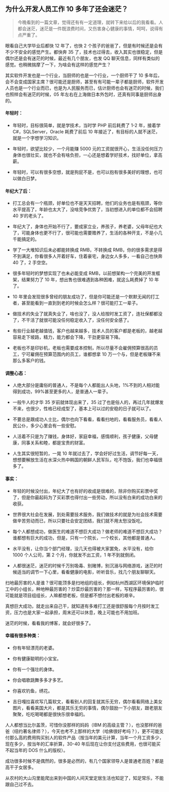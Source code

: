 ## 为什么开发人员工作 10 多年了还会迷茫？

> 今晚看到的一篇文章，觉得还有有一定道理，就转下来给以后的我看看。人都会迷茫，迷茫是一件既浪费时间，又伤害身心健康的事情，呵呵，说得有点严重了。

眼看自己大学毕业后都快 12 年了，也快 2 个孩子的爸爸了，但是有时候还是会有不少不安全的感觉产生。都快奔 35 了，技术也过得去，收入其实也很稳定，但是偶尔还是会有迷茫的时候，最近有几个朋友，也发 QQ 聊天信息，同样有类似的感觉。也稍微揣摩了一下，为啥会有这样的感觉产生？

其实软件开发也是一个行业，当厨师的也是一个行业，一个厨师干了 10 多年后，会不会变成国家主席？很可能还是厨师，甚至有有可能一辈子都是厨师，软件开发人员也是一个行业而已，也是为人民服务而已，估计厨师也会有迷茫的时候，我们也照样会有迷茫的时候，05 年左右在上海做日本外包时，还真有同事是厨师出身的。

#### 年轻时：

- 年轻时，目标很简单，就是学技术，当时学 PHP 前后耗费了 1-2 年，接着学 C#，SQLServer，Oracle 耗费了前后 10 年接近了，有目标的人就不迷茫，就是一个字想学习知识。

- 年轻时，欲望比较少，一个月能赚 5000 元的工资就很开心，生活没任何压力身体也很壮实，就也不会有啥负担，一心还是想着学好技术，找好单位，拿高薪。

- 年轻时，可以有很多空想，就是狗屁不是，也可以抱有很多美好的理想，也可以做白日梦。

#### 年纪大了后：

- 打工总会有一个瓶颈，好单位也不是天天招聘，他们的业务也是有瓶颈，等你水平提高了，年龄也太大了，没啥竞争优势了，当初想进入的单位都不会招聘 40 岁的老头了。

- 年纪大了，身体也开始不行了，要成家立业，养孩子，养老婆，父母年纪也大了，可能身体也更不行了，很可能也需要赡养了，生活的各种开支，不是小几千能搞定的。

- 学了一大堆知识后未必都能转换成 RMB，不转换成 RMB，你的很多需求是得不到满足，你看很多人开着好车，住着豪宅，身边女人多多，一看自己也快奔 40 了，2 手空空。

- 很多年轻时的梦想实现了也未必能变成 RMB，以前想架构一个完美的开发框架，结果努力了 10 年，想出售也很难遇到各种困难，就这么耗费掉了 10 年了。

- 10 年里会发现很多曾经的朋友成功了，但是你可能还是一个默默无闻的打工者，甚至能看到一直到到老的时候会怎么样？很可能打工一辈子。

- 做技术的失业了就真失业了，啥也没了，没人给按时发工资了，连社保都都没了，不干活了就很可能没任何稳定收入了，没任何安全感了。

- 有些行业越老越值钱，客户也越来越多，技术人员的客户都是老板的，越老越容易走下坡路，精力，能力都会下降，干劲更容易下降。

- 老板也不是印钞机，老板也需要成本控制，所以尽量不会雇佣预算很高的员工，宁可雇佣在预算范围内的员工，谁都想拿 10 万一个与，但是老板赚不来那么多客户的钱。

#### 调整心态：

- 人绝大部分是庸俗的普通人，不是每个人都能出人头地，1%不到的人相对能得到成功，99%甚至更多的人，是普通人一辈子。

- 一般牛人的才华 35 岁前就体现出来了，35 过了也是俗人的，再过几年就爆发不来，也很少，性格已经成型了，基本上可以过的安稳的日子就可以了。

- 不要总是跟成功人士比，偶尔也向下看看，看看扫地的，看看服务员，看看人民公仆，多少心里会有一些安慰。

- 人活着不只是为了赚钱，身体好，家庭幸福，感情顺利，孩子健康，父母健康，同事关系和睦，都是宝贵的财富。

- 人生其实很短暂的，一晃 10 年就过去了，学会好好过生活，调节好每一天，想想要解放生活在水深火热中韩国的朝鲜人民军队，吃不饱饭，我们也幸福很多了。

#### 事实：

- 年轻的时候没付出，年纪大了也有好的收成是很难的，除非你购买彩票中奖了，但是你最起码为了买彩票也得付出一些劳动，所以没有白来的成功白来的收获。

- 世界很大社会在发展，到处需要技术服务，我们做技术的就是为社会技术需要做辛苦劳动而已，所以只要社会安定团结，我们就不用太愁没饭吃。

- 每个人都想成功，做医生的难道不想巨大成功？做老师的难道不想巨大成功？谁都想有巨大的成功，但是，只有一个院长，一个校长，其他都是普通人。

- 水平没有，让你当个部门经理，没几天也得被大家罢免，水平没有，给你 1000 个人公司，第 2 个月，你就发不出工资，1 年不到就倒闭。

- 人都很迷茫，迷茫的时候千万别吸毒、别赌博，别沉溺与网络游戏，迷茫的时候适当的调节一下心里，看看健康的电影，听听音乐，找几个朋友聊聊天。

扫地最厉害的人是谁？很可能顶多是扫地组的组长，例如杭州西湖区环境保护临时工中的小组长，种地种最厉害的？炒菜炒最厉害的？那一样，写程序最厉害的，很可能就是项目组组长，人嘛都想老板，但是都不想付出老板的艰辛。

真想巨大成功，就走出来自己干，就知道有多难打工还是很舒服每个月按时发工资，压力也是大家一起承担，周末还可以休息，晚上可能也不用加班。

迷茫的时候，看看我的博客，就会好很多了。

#### 幸福有很多种类：

- 你有年轻漂亮的老婆。

- 你有健康聪明的小宝宝。

- 你有一个强壮的身体。

- 你会唱歌跳舞多多才多艺。

- 你喜欢钓鱼，绣花。

- 吉日嘎拉喜欢写几篇软文，看看别人的回复就其乐无穷，偶尔看看网络上美女图片，看看美国大片，都是其乐无穷的事情，偶尔鼓励一下小朋友，跟老朋友聚聚，吃吃喝喝都是很快乐很幸福的。

人人都想当比尔盖茨，可惜你没那样的妈妈（IBM 的高级主管？），也没那样的爸爸（纽约著名律师？），今天也考不上那样的大学（哈佛很好考吗？），更不可能支付那么高的费用购买别人的软件产品（按当年的美元计算，当年一个月工资多少，现在多少，按当年的汇率折算，30-40 年后现在让你支付这些费用，也很可能买不起当年的 DOS 什么的版权）。

成功很多时候不是偶然的，很多是必然的，有几个国家领导人是普通老百姓？都是高干子女居多。

从农村的大山沟里能爬出来到中国的人间天堂定居生活也知足了，知足常乐，不能跟自己过不去。
